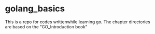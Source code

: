 # golang_basics

This is a repo for codes writtenwhile learning go. The chapter directories are based on the "GO_Introduction book"
